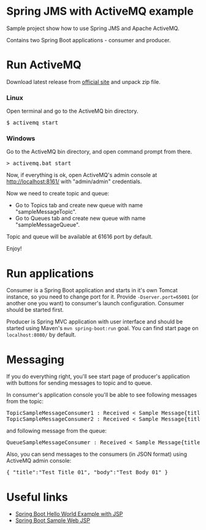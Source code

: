 # Spring JMS with ActiveMQ example
Sample project show how to use Spring JMS and Apache ActiveMQ.

Contains two Spring Boot applications - consumer and producer.

# Run ActiveMQ

Download latest release from [official site](http://activemq.apache.org/download.html) and unpack zip file.

### Linux
Open terminal and go to the ActiveMQ bin directory.
<pre>$ activemq start</pre>

### Windows
Go to the ActiveMQ bin directory, and open command prompt from there.

<pre>&gt; activemq.bat start</pre>
Now, if everything is ok, open ActiveMQ's admin console at [http://localhost:8161/](http://localhost:8161/) with "admin/admin" credentials.

Now we need to create topic and queue:
* Go to Topics tab and create new queue with name "sampleMessageTopic".
* Go to Queues tab and create new queue with name "sampleMessageQueue". 

Topic and queue will be available at 61616 port by default.

Enjoy!

# Run applications
Consumer is a Spring Boot application and starts in it's own Tomcat instance, so you need to change port for it.
Provide ```-Dserver.port=65001``` (or another one you want) to consumer's launch configuration.
Consumer should be started first.

Producer is Spring MVC application with user interface and should be started using Maven's ```mvn spring-boot:run``` goal.
You can find start page on ```localhost:8080/``` by default.

# Messaging

If you do everything right, you'll see start page of producer's application with buttons for sending messages to topic and to queue.

In consumer's application console you'll be able to see following messages from the topic:
<pre>
TopicSampleMessageConsumer1 : Received &lt; Sample Message{title=From Timer, body=Message #6 from topic.} &gt;
TopicSampleMessageConsumer2 : Received &lt; Sample Message{title=From Timer, body=Message #6 from topic.} &gt;
</pre>
and following message from the queue:
<pre>
QueueSampleMessageConsumer : Received &lt; Sample Message{title=The Force, body=Let the force be with you!} &gt;
</pre>

Also, you can send messages to the consumers (in JSON format) using ActiveMQ admin console:

<pre>{ "title":"Test Title 01", "body":"Test Body 01" }</pre>

# Useful links

* [Spring Boot Hello World Example with JSP](https://github.com/hellokoding/springboot-jsp)
* [Spring Boot Sample Web JSP](https://github.com/spring-projects/spring-boot/tree/master/spring-boot-samples/spring-boot-sample-web-jsp)
